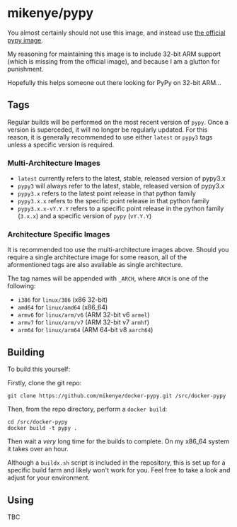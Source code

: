 # mikenye/pypy

You almost certainly should not use this image, and instead use [the official pypy image](https://hub.docker.com/_/pypy).

My reasoning for maintaining this image is to include 32-bit ARM support (which is missing from the official image), and because I am a glutton for punishment.

Hopefully this helps someone out there looking for PyPy on 32-bit ARM...

## Tags

Regular builds will be performed on the most recent version of `pypy`. Once a version is superceded, it will no longer be regularly updated. For this reason, it is generally recommended to use either `latest` or `pypy3` tags unless a specific version is required.

### Multi-Architecture Images

* `latest` currently refers to the latest, stable, released version of pypy3.x
* `pypy3` will always refer to the latest, stable, released version of pypy3.x
* `pypy3.x` refers to the latest point release in that python family
* `pypy3.x.x` refers to the specific point release in that python family
* `pypy3.x.x-vY.Y.Y` refers to a specific point release in the python family (`3.x.x`) and a specific version of `pypy` (`vY.Y.Y`)

### Architecture Specific Images

It is recommended too use the multi-architecture images above. Should you require a single architecture image for some reason, all of the aformentioned tags are also available as single architecture.

The tag names will be appended with `_ARCH`, where `ARCH` is one of the following:
* `i386` for `linux/386` (x86 32-bit)
* `amd64` for `linux/amd64` (x86_64)
* `armv6` for `linux/arm/v6` (ARM 32-bit v6 `armel`)
* `armv7` for `linux/arm/v7` (ARM 32-bit v7 `armhf`)
* `arm64` for `linux/arm64` (ARM 64-bit v8 `aarch64`)

## Building

To build this yourself:

Firstly, clone the git repo:

```shell
git clone https://github.com/mikenye/docker-pypy.git /src/docker-pypy
```

Then, from the repo directory, perform a `docker build`:

```shell
cd /src/docker-pypy
docker build -t pypy .
```

Then wait a *very* long time for the builds to complete. On my x86_64 system it takes over an hour.

Although a `buildx.sh` script is included in the repository, this is set up for a specific build farm and likely won't work for you. Feel free to take a look and adjust for your environment.

## Using

TBC